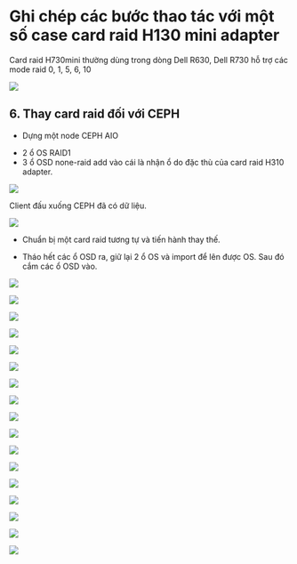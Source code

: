 # Ghi chép các bước thao tác với một số case card raid H130 mini adapter

Card raid H730mini thường dùng trong dòng Dell R630, Dell R730 hỗ trợ các mode raid 0, 1, 5, 6, 10

![](../images/case-raid-h310-adapter/Screenshot_243.png)


## 6. Thay card raid đối với CEPH

- Dựng một node CEPH AIO

+ 2 ổ OS RAID1 
+ 3 ổ OSD none-raid add vào cái là nhận ổ do đặc thù của card raid H310 adapter.

![](../images/case-raid-h310-adapter/Screenshot_242.png)

Client đấu xuống CEPH đã có dữ liệu.

![](../images/case-raid-h310-adapter/Screenshot_244.png)

- Chuẩn bị một card raid tương tự và tiến hành thay thế.

+ Tháo hết các ổ OSD ra, giữ lại 2 ổ OS và import để lên được OS. Sau đó cắm các ổ OSD vào.

![](../images/case-raid-h310-adapter/Screenshot_244.png)

![](../images/case-raid-h310-adapter/Screenshot_245.png)

![](../images/case-raid-h310-adapter/Screenshot_246.png)

![](../images/case-raid-h310-adapter/Screenshot_247.png)

![](../images/case-raid-h310-adapter/Screenshot_248.png)

![](../images/case-raid-h310-adapter/Screenshot_249.png)

![](../images/case-raid-h310-adapter/Screenshot_250.png)

![](../images/case-raid-h310-adapter/Screenshot_251.png)

![](../images/case-raid-h310-adapter/Screenshot_252.png)

![](../images/case-raid-h310-adapter/Screenshot_253.png)

![](../images/case-raid-h310-adapter/Screenshot_254.png)

![](../images/case-raid-h310-adapter/Screenshot_255.png)

![](../images/case-raid-h310-adapter/Screenshot_256.png)

![](../images/case-raid-h310-adapter/Screenshot_257.png)

![](../images/case-raid-h310-adapter/Screenshot_258.png)

![](../images/case-raid-h310-adapter/Screenshot_259.png)

![](../images/case-raid-h310-adapter/Screenshot_260.png)





























